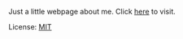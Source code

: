 Just a little webpage about me. Click [here](http://mrpandey.com/) to visit.

License: [MIT](https://github.com/mrpandey/me/blob/master/LICENSE)